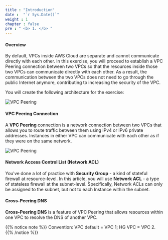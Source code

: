 ```yaml
---
title : "Introduction"
date :  "`r Sys.Date()`" 
weight : 1 
chapter : false
pre : " <b> 1. </b> "
---
```


#### Overview
By default, VPCs inside AWS Cloud are separate and cannot communicate directly with each other. In this exercise, you will proceed to establish a VPC Peering connection between two VPCs so that the resources inside those two VPCs can communicate directly with each other. As a result, the communication between the two VPCs does not need to go through the public Internet anymore, contributing to increasing the security of the VPC.

You will create the following architecture for the exercise:

![VPC Peering](/images/1-Intro/0002.png?featherlight=false&width=60pc)


#### VPC Peering Connection

A **VPC Peering** connection is a network connection between two VPCs that allows you to route traffic between them using IPv4 or IPv6 private addresses. Instances in either VPC can communicate with each other as if they were on the same network.

![VPC Peering](/images/1-Intro/0004.png?featherlight=false&width=10pc)

#### Network Access Control List (Network ACL)

You've done a lot of practice with **Security Group** - a kind of stateful firewall at resource-level. In this article, you will use **Network ACL** - a type of stateless firewall at the subnet-level. Specifically, Network ACLs can only be assigned to the subnet, but not to each Instance within the subnet.

#### Cross-Peering DNS

**Cross-Peering DNS** is a feature of VPC Peering that allows resources within one VPC to resolve the DNS of another VPC.

{{% notice note %}}
Convention: VPC default = VPC 1; HG VPC = VPC 2.
{{% /notice %}}